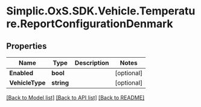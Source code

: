 # Simplic.OxS.SDK.Vehicle.Temperature.ReportConfigurationDenmark

## Properties

Name | Type | Description | Notes
------------ | ------------- | ------------- | -------------
**Enabled** | **bool** |  | [optional] 
**VehicleType** | **string** |  | [optional] 

[[Back to Model list]](../README.md#documentation-for-models) [[Back to API list]](../README.md#documentation-for-api-endpoints) [[Back to README]](../README.md)

